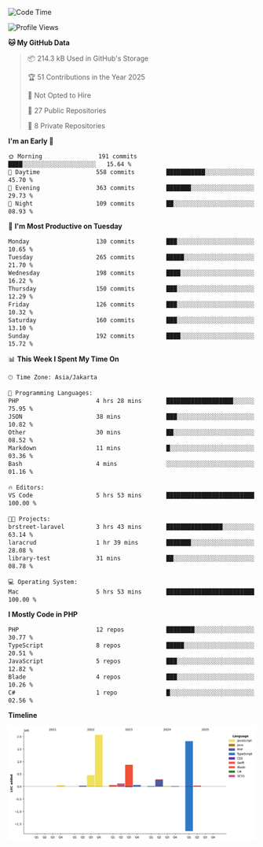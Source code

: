 <!--START_SECTION:waka-->
![Code Time](http://img.shields.io/badge/Code%20Time-551%20hrs%2039%20mins-blue)

![Profile Views](http://img.shields.io/badge/Profile%20Views-1-blue)

**🐱 My GitHub Data** 

> 📦 214.3 kB Used in GitHub's Storage 
 > 
> 🏆 51 Contributions in the Year 2025
 > 
> 🚫 Not Opted to Hire
 > 
> 📜 27 Public Repositories 
 > 
> 🔑 8 Private Repositories 
 > 
**I'm an Early 🐤** 

```text
🌞 Morning                191 commits         ████░░░░░░░░░░░░░░░░░░░░░   15.64 % 
🌆 Daytime                558 commits         ███████████░░░░░░░░░░░░░░   45.70 % 
🌃 Evening                363 commits         ███████░░░░░░░░░░░░░░░░░░   29.73 % 
🌙 Night                  109 commits         ██░░░░░░░░░░░░░░░░░░░░░░░   08.93 % 
```
📅 **I'm Most Productive on Tuesday** 

```text
Monday                   130 commits         ███░░░░░░░░░░░░░░░░░░░░░░   10.65 % 
Tuesday                  265 commits         █████░░░░░░░░░░░░░░░░░░░░   21.70 % 
Wednesday                198 commits         ████░░░░░░░░░░░░░░░░░░░░░   16.22 % 
Thursday                 150 commits         ███░░░░░░░░░░░░░░░░░░░░░░   12.29 % 
Friday                   126 commits         ███░░░░░░░░░░░░░░░░░░░░░░   10.32 % 
Saturday                 160 commits         ███░░░░░░░░░░░░░░░░░░░░░░   13.10 % 
Sunday                   192 commits         ████░░░░░░░░░░░░░░░░░░░░░   15.72 % 
```


📊 **This Week I Spent My Time On** 

```text
🕑︎ Time Zone: Asia/Jakarta

💬 Programming Languages: 
PHP                      4 hrs 28 mins       ███████████████████░░░░░░   75.95 % 
JSON                     38 mins             ███░░░░░░░░░░░░░░░░░░░░░░   10.82 % 
Other                    30 mins             ██░░░░░░░░░░░░░░░░░░░░░░░   08.52 % 
Markdown                 11 mins             █░░░░░░░░░░░░░░░░░░░░░░░░   03.36 % 
Bash                     4 mins              ░░░░░░░░░░░░░░░░░░░░░░░░░   01.16 % 

🔥 Editors: 
VS Code                  5 hrs 53 mins       █████████████████████████   100.00 % 

🐱‍💻 Projects: 
brstreet-laravel         3 hrs 43 mins       ████████████████░░░░░░░░░   63.14 % 
laracrud                 1 hr 39 mins        ███████░░░░░░░░░░░░░░░░░░   28.08 % 
library-test             31 mins             ██░░░░░░░░░░░░░░░░░░░░░░░   08.78 % 

💻 Operating System: 
Mac                      5 hrs 53 mins       █████████████████████████   100.00 % 
```

**I Mostly Code in PHP** 

```text
PHP                      12 repos            ████████░░░░░░░░░░░░░░░░░   30.77 % 
TypeScript               8 repos             █████░░░░░░░░░░░░░░░░░░░░   20.51 % 
JavaScript               5 repos             ███░░░░░░░░░░░░░░░░░░░░░░   12.82 % 
Blade                    4 repos             ███░░░░░░░░░░░░░░░░░░░░░░   10.26 % 
C#                       1 repo              █░░░░░░░░░░░░░░░░░░░░░░░░   02.56 % 
```



**Timeline**

![Lines of Code chart](https://raw.githubusercontent.com/brstreet2/brstreet2/main/assets/bar_graph.png)


<!--END_SECTION:waka-->
